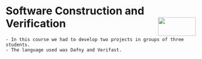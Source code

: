 # Software Construction and Verification <img align="right" width="100" height="50" src="https://camo.githubusercontent.com/b2029ffe76b249d5bdd72d48611937651db6a96a/68747470733a2f2f692e696d6775722e636f6d2f4c304e4c616a582e706e67">

    - In this course we had to develop two projects in groups of three students.
    - The language used was Dafny and Verifast.
